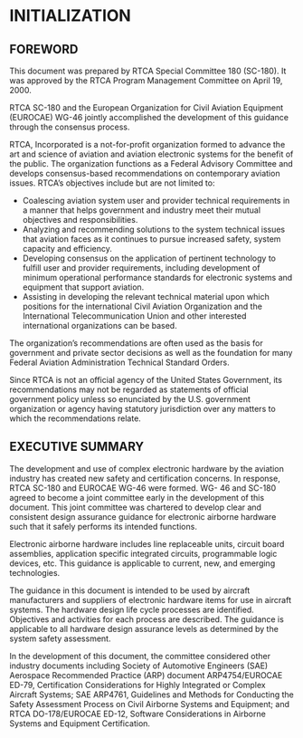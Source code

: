 # INITIALIZATION

## FOREWORD

This document was prepared by RTCA Special Committee 180 (SC-180). It was approved by the RTCA Program Management Committee on April 19, 2000.

RTCA SC-180 and the European Organization for Civil Aviation Equipment (EUROCAE) WG-46 jointly accomplished the development of this guidance through the consensus process.

RTCA, Incorporated is a not-for-profit organization formed to advance the art and science of aviation and aviation electronic systems for the benefit of the public. The organization functions as a Federal Advisory Committee and develops consensus-based recommendations on contemporary aviation issues. RTCA’s objectives include but are not limited to:

   - Coalescing aviation system user and provider technical requirements in a manner that helps government and industry meet their mutual objectives and responsibilities.
   - Analyzing and recommending solutions to the system technical issues that aviation faces as it continues to pursue increased safety, system capacity and efficiency.
   - Developing consensus on the application of pertinent technology to fulfill user and provider requirements, including development of minimum operational performance standards for electronic systems and equipment that support aviation.
   - Assisting in developing the relevant technical material upon which positions for the international Civil Aviation Organization and the International Telecommunication Union and other interested international organizations can be based.

The organization’s recommendations are often used as the basis for government and private sector decisions as well as the foundation for many Federal Aviation Administration Technical Standard Orders.

Since RTCA is not an official agency of the United States Government, its recommendations may not be regarded as statements of official government policy unless so enunciated by the U.S. government organization or agency having statutory jurisdiction over any matters to which the recommendations relate.

## EXECUTIVE SUMMARY

The development and use of complex electronic hardware by the aviation industry has created new safety and certification concerns. In response, RTCA SC-180 and EUROCAE WG-46 were formed. WG- 46 and SC-180 agreed to become a joint committee early in the development of this document. This joint committee was chartered to develop clear and consistent design assurance guidance for electronic airborne hardware such that it safely performs its intended functions.

Electronic airborne hardware includes line replaceable units, circuit board assemblies, application specific integrated circuits, programmable logic devices, etc. This guidance is applicable to current, new, and emerging technologies.

The guidance in this document is intended to be used by aircraft manufacturers and suppliers of electronic hardware items for use in aircraft systems. The hardware design life cycle processes are identified. Objectives and activities for each process are described. The guidance is applicable to all hardware design assurance levels as determined by the system safety assessment.

In the development of this document, the committee considered other industry documents including Society of Automotive Engineers (SAE) Aerospace Recommended Practice (ARP) document ARP4754/EUROCAE ED-79, Certification Considerations for Highly Integrated or Complex Aircraft Systems; SAE ARP4761, Guidelines and Methods for Conducting the Safety Assessment Process on Civil Airborne Systems and Equipment; and RTCA DO-178/EUROCAE ED-12, Software Considerations in Airborne Systems and Equipment Certification.
